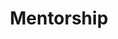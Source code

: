 ---
permalink: /mentorship/
title: "Mentorship"
author_profile: true
redirect_from: 
  - /mentee
---